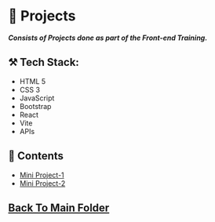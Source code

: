 # 🎯 Projects

***Consists of Projects done as part of the Front-end Training.***

## ⚒️ Tech Stack:
- HTML 5
- CSS 3
- JavaScript
- Bootstrap
- React
- Vite
- APIs

## 📂 Contents
- [Mini Project-1](./Mini%20Project-1)
- [Mini Project-2](./Mini%20Project-2)

## [Back To Main Folder](../)
